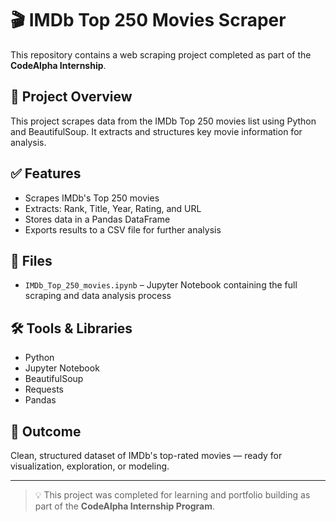 # 🎬 IMDb Top 250 Movies Scraper

This repository contains a web scraping project completed as part of the **CodeAlpha Internship**.

## 📌 Project Overview

This project scrapes data from the IMDb Top 250 movies list using Python and BeautifulSoup. It extracts and structures key movie information for analysis.

## ✅ Features

- Scrapes IMDb's Top 250 movies
- Extracts: Rank, Title, Year, Rating, and URL
- Stores data in a Pandas DataFrame
- Exports results to a CSV file for further analysis

## 📁 Files

- `IMDb_Top_250_movies.ipynb` – Jupyter Notebook containing the full scraping and data analysis process

## 🛠️ Tools & Libraries

- Python
- Jupyter Notebook
- BeautifulSoup
- Requests
- Pandas

## 🚀 Outcome

Clean, structured dataset of IMDb's top-rated movies — ready for visualization, exploration, or modeling.

---

> 💡 This project was completed for learning and portfolio building as part of the **CodeAlpha Internship Program**.
